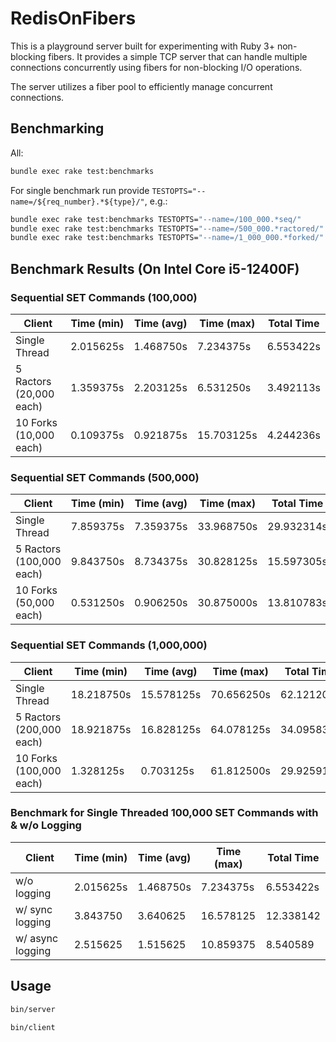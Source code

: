 # RedisOnFibers

This is a playground server built for experimenting with Ruby 3+ non-blocking fibers. It provides a simple TCP server that can handle multiple connections concurrently using fibers for non-blocking I/O operations.

The server utilizes a fiber pool to efficiently manage concurrent connections.

## Benchmarking

All:
```sh
bundle exec rake test:benchmarks
```

For single benchmark run provide `TESTOPTS="--name=/${req_number}.*${type}/"`, e.g.:

```sh
bundle exec rake test:benchmarks TESTOPTS="--name=/100_000.*seq/"
bundle exec rake test:benchmarks TESTOPTS="--name=/500_000.*ractored/"
bundle exec rake test:benchmarks TESTOPTS="--name=/1_000_000.*forked/"
```

## Benchmark Results (On Intel Core i5-12400F)

### Sequential SET Commands (100,000)

| Client     | Time (min) | Time (avg) | Time (max) | Total Time |
|------------|------------|------------|------------|------------|
| Single Thread  | 2.015625s  | 1.468750s  | 7.234375s  | 6.553422s  |
| 5 Ractors (20,000 each) | 1.359375s  | 2.203125s  | 6.531250s  | 3.492113s  |
| 10 Forks (10,000 each)  | 0.109375s  | 0.921875s  | 15.703125s | 4.244236s  |


### Sequential SET Commands (500,000)

| Client     | Time (min) | Time (avg) | Time (max) | Total Time |
|------------|------------|------------|------------|------------|
| Single Thread  | 7.859375s  | 7.359375s  | 33.968750s | 29.932314s |
| 5 Ractors (100,000 each) | 9.843750s  | 8.734375s  | 30.828125s | 15.597305s |
| 10 Forks (50,000 each)   | 0.531250s   | 0.906250s  | 30.875000s | 13.810783s |

### Sequential SET Commands (1,000,000)

| Client     | Time (min) | Time (avg) | Time (max) | Total Time |
|------------|------------|------------|------------|------------|
| Single Thread  | 18.218750s | 15.578125s | 70.656250s | 62.121204s |
| 5 Ractors (200,000 each) | 18.921875s | 16.828125s | 64.078125s | 34.095834s |
| 10 Forks (100,000 each)   | 1.328125s  | 0.703125s  | 61.812500s | 29.925912s |

### Benchmark for Single Threaded 100,000 SET Commands with & w/o Logging

| Client           | Time (min) | Time (avg) | Time (max) | Total Time |
|------------------|------------|------------|------------|------------|
| w/o logging      | 2.015625s  | 1.468750s  | 7.234375s  | 6.553422s  |
| w/ sync logging  | 3.843750   | 3.640625   | 16.578125  | 12.338142  |
| w/ async logging | 2.515625   | 1.515625   | 10.859375  | 8.540589   |

## Usage

```sh
bin/server
```

```sh
bin/client
```

